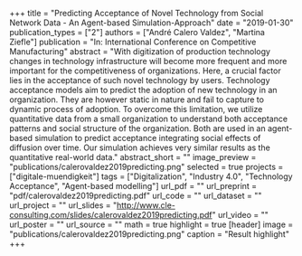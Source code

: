 +++
title = "Predicting Acceptance of Novel Technology from Social Network Data - An Agent-based Simulation-Approach"
date = "2019-01-30"
publication_types = ["2"]
authors = ["André Calero Valdez", "Martina Ziefle"]
publication = "In: International Conference on Competitive Manufacturing"
abstract = "With digitization of production technology changes in technology infrastructure will become more frequent and more important for the competitiveness of organizations. Here, a crucial factor lies in the acceptance of such novel technology by users. Technology acceptance models aim to predict the adoption of new technology in an organization. They are however static in nature and fail to capture to dynamic process of adoption. To overcome this limitation, we utilize quantitative data from a small organization to understand both acceptance patterns and social structure of the organization. Both are used in an agent-based simulation to predict acceptance integrating social effects of diffusion over time. Our simulation achieves very similar results as the quantitative real-world data."
abstract_short = ""
image_preview = "publications/calerovaldez2019predicting.png"
selected = true
projects = ["digitale-muendigkeit"]
tags = ["Digitalization", "Industry 4.0", "Technology Acceptance", "Agent-based modelling"]
url_pdf = ""
url_preprint = "pdf/calerovaldez2019predicting.pdf"
url_code = ""
url_dataset = ""
url_project = ""
url_slides = "http://www.cle-consulting.com/slides/calerovaldez2019predicting.pdf"
url_video = ""
url_poster = ""
url_source = ""
math = true
highlight = true
[header]
image = "publications/calerovaldez2019predicting.png"
caption = "Result highlight"
+++
